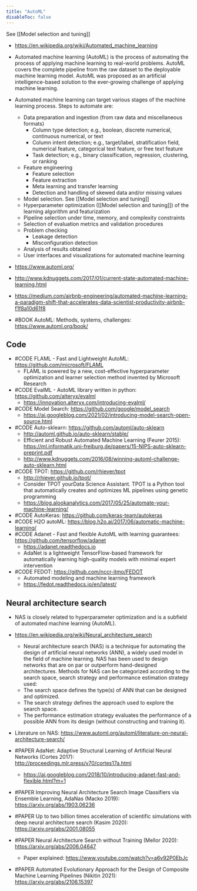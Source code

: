 ```yaml
---
title: "AutoML"
disableToc: false 
---
```


See [[Model selection and tuning]]

- https://en.wikipedia.org/wiki/Automated_machine_learning
- Automated machine learning (AutoML) is the process of automating the process of applying machine learning to real-world problems. AutoML covers the complete pipeline from the raw dataset to the deployable machine learning model. AutoML was proposed as an artificial intelligence-based solution to the ever-growing challenge of applying machine learning.
- Automated machine learning can target various stages of the machine learning process. Steps to automate are:
	- Data preparation and ingestion (from raw data and miscellaneous formats)
		- Column type detection; e.g., boolean, discrete numerical, continuous numerical, or text
		- Column intent detection; e.g., target/label, stratification field, numerical feature, categorical text feature, or free text feature
		- Task detection; e.g., binary classification, regression, clustering, or ranking
	- Feature engineering
		- Feature selection
		- Feature extraction
		- Meta learning and transfer learning
		- Detection and handling of skewed data and/or missing values
	- Model selection. See [[Model selection and tuning]]
	- Hyperparameter optimization ([[Model selection and tuning]]) of the learning algorithm and featurization
	- Pipeline selection under time, memory, and complexity constraints
	- Selection of evaluation metrics and validation procedures
	- Problem checking
		- Leakage detection
		- Misconfiguration detection
	- Analysis of results obtained
	- User interfaces and visualizations for automated machine learning

- https://www.automl.org/
- http://www.kdnuggets.com/2017/01/current-state-automated-machine-learning.html
- https://medium.com/airbnb-engineering/automated-machine-learning-a-paradigm-shift-that-accelerates-data-scientist-productivity-airbnb-f1f8a10d61f8

-  #BOOK AutoML: Methods, systems, challenges: https://www.automl.org/book/


## Code
- #CODE FLAML - Fast and Lightweight AutoML: https://github.com/microsoft/FLAML
	- FLAML is powered by a new, cost-effective hyperparameter optimization and learner selection method invented by Microsoft Research
- #CODE EvalML - AutoML library written in python: https://github.com/alteryx/evalml
	- https://innovation.alteryx.com/introducing-evalml/
- #CODE Model Search: https://github.com/google/model_search
	- https://ai.googleblog.com/2021/02/introducing-model-search-open-source.html
- #CODE Auto-sklearn: https://github.com/automl/auto-sklearn
	- http://automl.github.io/auto-sklearn/stable/
	- Efficient and Robust Automated Machine Learning (Feurer 2015): https://ml.informatik.uni-freiburg.de/papers/15-NIPS-auto-sklearn-preprint.pdf
	- http://www.kdnuggets.com/2016/08/winning-automl-challenge-auto-sklearn.html
- #CODE TPOT: https://github.com/rhiever/tpot
	- http://rhiever.github.io/tpot/
	- Consider TPOT yourData Science Assistant. TPOT is a Python tool that automatically creates and optimizes ML pipelines using genetic programming
	- https://blog.alookanalytics.com/2017/05/25/automate-your-machine-learning/
- #CODE AutoKeras: https://github.com/keras-team/autokeras
- #CODE H2O autoML: https://blog.h2o.ai/2017/06/automatic-machine-learning/
- #CODE Adanet - Fast and flexible AutoML with learning guarantees: https://github.com/tensorflow/adanet 
	- https://adanet.readthedocs.io
	- AdaNet is a lightweight TensorFlow-based framework for automatically learning high-quality models with minimal expert intervention
- #CODE FEDOT: https://github.com/nccr-itmo/FEDOT
	- Automated modeling and machine learning framework
	- https://fedot.readthedocs.io/en/latest/


## Neural architecture search
- NAS is closely related to hyperparameter optimization and is a subfield of automated machine learning (AutoML).
- https://en.wikipedia.org/wiki/Neural_architecture_search
	- Neural architecture search (NAS) is a technique for automating the design of artificial neural networks (ANN), a widely used model in the field of machine learning. NAS has been used to design networks that are on par or outperform hand-designed architectures. Methods for NAS can be categorized according to the search space, search strategy and performance estimation strategy used:
	- The search space defines the type(s) of ANN that can be designed and optimized.
	- The search strategy defines the approach used to explore the search space.
	- The performance estimation strategy evaluates the performance of a possible ANN from its design (without constructing and training it).

- Literature on NAS: https://www.automl.org/automl/literature-on-neural-architecture-search/
- #PAPER AdaNet: Adaptive Structural Learning of Artificial Neural Networks (Cortes 2017): http://proceedings.mlr.press/v70/cortes17a.html
	- https://ai.googleblog.com/2018/10/introducing-adanet-fast-and-flexible.html?m=1
- #PAPER Improving Neural Architecture Search Image Classifiers via Ensemble Learning, AdaNas (Macko 2019): https://arxiv.org/abs/1903.06236
- #PAPER Up to two billion times acceleration of scientific simulations with deep neural architecture search (Kasim 2020): https://arxiv.org/abs/2001.08055
- #PAPER Neural Architecture Search without Training (Mellor 2020): https://arxiv.org/abs/2006.04647
	- Paper explained: https://www.youtube.com/watch?v=a6v92P0EbJc
- #PAPER Automated Evolutionary Approach for the Design of Composite Machine Learning Pipelines (Nikitin 2021): https://arxiv.org/abs/2106.15397


